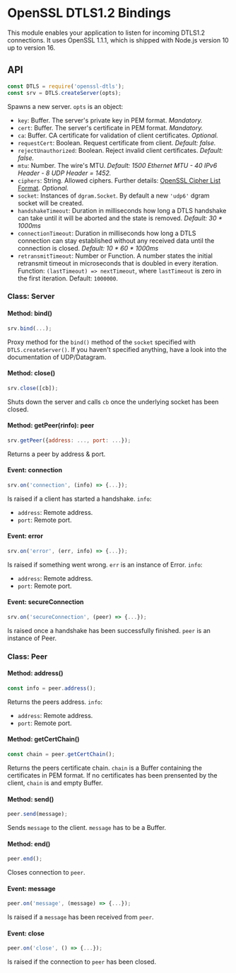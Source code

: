 # OpenSSL DTLS1.2 Bindings

This module enables your application to listen for incoming DTLS1.2 connections.
It uses OpenSSL 1.1.1, which is shipped with Node.js version 10 up to version 16.

## API

```js
const DTLS = require('openssl-dtls');
const srv = DTLS.createServer(opts);
```

Spawns a new server. `opts` is an object:
 * `key`: Buffer. The server's private key in PEM format. *Mandatory.*
 * `cert`: Buffer. The server's certificate in PEM format. *Mandatory.*
 * `ca`: Buffer. CA certificate for validation of client certificates. *Optional.*
 * `requestCert`: Boolean. Request certificate from client. *Default: false.*
 * `rejectUnauthorized`: Boolean. Reject invalid client certificates. *Default: false.*
 * `mtu`: Number. The wire's MTU. *Default: 1500 Ethernet MTU - 40 IPv6 Header - 8 UDP Header = 1452.*
 * `ciphers`: String. Allowed ciphers. Further details: [OpenSSL Cipher List Format](https://www.openssl.org/docs/man1.0.2/apps/ciphers.html#CIPHER-LIST-FORMAT). *Optional.*
 * `socket`: Instances of `dgram.Socket`. By default a new `'udp6'` dgram socket will be created.
 * `handshakeTimeout`: Duration in milliseconds how long a DTLS handshake can take until it will be aborted and the state is removed. *Default: 30 * 1000ms*
 * `connectionTimeout`: Duration in milliseconds how long a DTLS connection can stay established without any received data until the connection is closed. *Default: 10 * 60 * 1000ms*
 * `retransmitTimeout`: Number or Function. A number states the initial retransmit timeout in microseconds that is doubled in every iteration. Function: `(lastTimeout) => nextTimeout`, where `lastTimeout` is zero in the first iteration. Default: `1000000`.

### Class: Server

#### Method: bind()

```js
srv.bind(...);
```

Proxy method for the `bind()` method of the `socket` specified with `DTLS.createServer()`. If you haven't specified anything, have a look into the documentation of UDP/Datagram.

#### Method: close()

```js
srv.close([cb]);
```

Shuts down the server and calls `cb` once the underlying socket has been closed.

#### Method: getPeer(rinfo): peer

```js
srv.getPeer({address: ..., port: ...});
```

Returns a peer by address & port.

#### Event: connection

```js
srv.on('connection', (info) => {...});
```

Is raised if a client has started a handshake. `info`:
 * `address`: Remote address.
 * `port`: Remote port.

#### Event: error

```js
srv.on('error', (err, info) => {...});
```

Is raised if something went wrong. `err` is an instance of Error. `info`:
 * `address`: Remote address.
 * `port`: Remote port.

#### Event: secureConnection

```js
srv.on('secureConnection', (peer) => {...});
```

Is raised once a handshake has been successfully finished. `peer` is an instance of Peer.


### Class: Peer

#### Method: address()

```js
const info = peer.address();
```

Returns the peers address. `info`:
 * `address`: Remote address.
 * `port`: Remote port.

#### Method: getCertChain()

```js
const chain = peer.getCertChain();
```

Returns the peers certificate chain. `chain` is a Buffer containing the certificates in PEM format. If no certificates has been prensented by the client, `chain` is and empty Buffer.

#### Method: send()

```js
peer.send(message);
```

Sends `message` to the client. `message` has to be a Buffer.

#### Method: end()

```js
peer.end();
```

Closes connection to `peer`.

#### Event: message

```js
peer.on('message', (message) => {...});
```

Is raised if a `message` has been received from `peer`.


#### Event: close

```js
peer.on('close', () => {...});
```

Is raised if the connection to `peer` has been closed.
